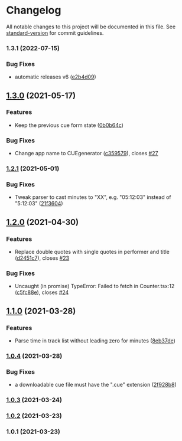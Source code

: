 # Changelog

All notable changes to this project will be documented in this file. See [standard-version](https://github.com/conventional-changelog/standard-version) for commit guidelines.

### 1.3.1 (2022-07-15)


### Bug Fixes

* automatic releases v6 ([e2b4d09](https://github.com/DmitryVarennikov/cuegenerator-react/commit/e2b4d09792ec669a53e9d81a7464c6a822fd5082))

## [1.3.0](https://github.com/dVaffection/cuegenerator-react/compare/v1.2.1...v1.3.0) (2021-05-17)


### Features

* Keep the previous cue form state ([0b0b64c](https://github.com/dVaffection/cuegenerator-react/commit/0b0b64ccc72daa62de47f6852e1834fd85fdd5cf))


### Bug Fixes

* Change app name to CUEgenerator ([c359579](https://github.com/dVaffection/cuegenerator-react/commit/c359579cfe01aa30c397e31cbbce62501b1b706d)), closes [#27](https://github.com/dVaffection/cuegenerator-react/issues/27)

### [1.2.1](https://github.com/dVaffection/cuegenerator-react/compare/v1.2.0...v1.2.1) (2021-05-01)


### Bug Fixes

* Tweak parser to cast minutes to "XX", e.g. "05:12:03" instead of "5:12:03" ([21f3604](https://github.com/dVaffection/cuegenerator-react/commit/21f360474ccf8f9603eb388198d77e22d9bf7ae9))

## [1.2.0](https://github.com/dVaffection/cuegenerator-react/compare/v1.1.0...v1.2.0) (2021-04-30)


### Features

* Replace double quotes with single quotes in performer and title ([d2451c7](https://github.com/dVaffection/cuegenerator-react/commit/d2451c7c54a08f798c014ce507e30b408dc2e996)), closes [#23](https://github.com/dVaffection/cuegenerator-react/issues/23)


### Bug Fixes

* Uncaught (in promise) TypeError: Failed to fetch in Counter.tsx:12 ([c5fc88e](https://github.com/dVaffection/cuegenerator-react/commit/c5fc88ec274c81889503d39313e4b29757a9d5aa)), closes [#24](https://github.com/dVaffection/cuegenerator-react/issues/24)

## [1.1.0](https://github.com/dVaffection/cuegenerator-react/compare/v1.0.4...v1.1.0) (2021-03-28)


### Features

* Parse time in track list without leading zero for minutes ([8eb37de](https://github.com/dVaffection/cuegenerator-react/commit/8eb37de4d2d9b627750d04bfa9c14bf3973e4055))

### [1.0.4](https://github.com/dVaffection/cuegenerator-react/compare/v1.0.3...v1.0.4) (2021-03-28)


### Bug Fixes

* a downloadable cue file must have the ".cue" extension ([2f928b8](https://github.com/dVaffection/cuegenerator-react/commit/2f928b8d22f4a69ae9a559368e076fcac39a92bd))

### [1.0.3](https://github.com/dVaffection/cuegenerator-react/compare/v1.0.2...v1.0.3) (2021-03-24)

### [1.0.2](https://github.com/dVaffection/cuegenerator-react/compare/v1.0.1...v1.0.2) (2021-03-23)

### 1.0.1 (2021-03-23)
